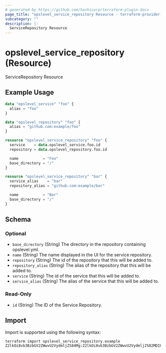 ```yaml
---
# generated by https://github.com/hashicorp/terraform-plugin-docs
page_title: "opslevel_service_repository Resource - terraform-provider-opslevel"
subcategory: ""
description: |-
  ServiceRepository Resource
---
```


# opslevel_service_repository (Resource)

ServiceRepository Resource

## Example Usage

```terraform
data "opslevel_service" "foo" {
  alias = "foo"
}

data "opslevel_repository" "foo" {
  alias = "github.com:example/foo"
}

resource "opslevel_service_repository" "foo" {
  service    = data.opslevel_service.foo.id
  repository = data.opslevel_repository.foo.id

  name           = "Foo"
  base_directory = "/"
}

resource "opslevel_service_repository" "bar" {
  service_alias    = "bar"
  repository_alias = "github.com:example/bar"

  name           = "Bar"
  base_directory = "/"
}
```

<!-- schema generated by tfplugindocs -->
## Schema

### Optional

- `base_directory` (String) The directory in the repository containing opslevel.yml.
- `name` (String) The name displayed in the UI for the service repository.
- `repository` (String) The id of the repository that this will be added to.
- `repository_alias` (String) The alias of the repository that this will be added to.
- `service` (String) The id of the service that this will be added to.
- `service_alias` (String) The alias of the service that this will be added to.

### Read-Only

- `id` (String) The ID of the Service Repository.

## Import

Import is supported using the following syntax:

```shell
terraform import opslevel_service_repository.example Z2lkOi8vb3BzbGV2ZWwvU2VydmljZS84Mg:Z2lkOi8vb3BzbGV2ZWwvU2VydmljZS82MDI0
```
